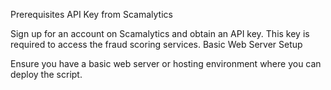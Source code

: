 Prerequisites
API Key from Scamalytics

Sign up for an account on Scamalytics and obtain an API key. This key is required to access the fraud scoring services.
Basic Web Server Setup

Ensure you have a basic web server or hosting environment where you can deploy the script.
